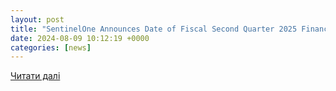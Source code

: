 ```yaml
---
layout: post
title: "SentinelOne Announces Date of Fiscal Second Quarter 2025 Financial Results Conference Call, Participation in Upcoming Investor Conference, and Investor Technology Session at OneCon | Morningstar"
date: 2024-08-09 10:12:19 +0000
categories: [news]
---
```


[Читати далі](https://www.morningstar.com/news/business-wire/20240808950263/sentinelone-announces-date-of-fiscal-second-quarter-2025-financial-results-conference-call-participation-in-upcoming-investor-conference-and-investor-technology-session-at-onecon)
